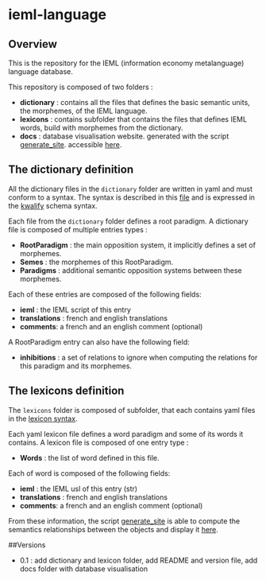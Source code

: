 # ieml-language

## Overview

This is the repository for the IEML (information economy metalanguage) language database. 

This repository is composed of two folders :
 - __dictionary__ : contains all the files that defines the basic semantic units, the morphemes, of the IEML language. 
 - __lexicons__ : contains subfolder that contains the files that defines IEML words, build with morphemes from the dictionary.
 - __docs__ : database visualisation website. generated with the script [generate_site](https://github.com/IEMLdev/ieml-dictionary/blob/master/server/generate_site.py). accessible [here](https://iemldev.github.io/ieml-language/).

## The dictionary definition

All the dictionary files in the `dictionary` folder are written in yaml and must conform to a syntax.
The syntax is described in this [file](https://github.com/IEMLdev/ieml-dictionary/blob/master/definition/dictionary_paradigm_schema.yaml) and is expressed in the 
[kwalify](http://www.kuwata-lab.com/kwalify/) schema syntax.

Each file from the `dictionary` folder defines a root paradigm.
A dictionary file is composed of multiple entries types :
 - __RootParadigm__ : the main opposition system, it implicitly defines a set of morphemes.
 - __Semes__ : the morphemes of this RootParadigm.
 - __Paradigms__ : additional semantic opposition systems between these morphemes.

Each of these entries are composed of the following fields:
 - __ieml__ : the IEML script of this entry
 - __translations__ : french and english translations
 - __comments__: a french and an english comment (optional)

A RootParadigm entry can also have the following field:
 - __inhibitions__ : a set of relations to ignore when computing the relations for this paradigm and its morphemes.

## The lexicons definition
The `lexicons` folder is composed of subfolder, that each contains yaml files in the [lexicon syntax](https://github.com/IEMLdev/ieml-dictionary/blob/master/definition/lexicons_schema.yaml).

Each yaml lexicon file defines a word paradigm and some of its words it contains.
A lexicon file is composed of one entry type :
 - __Words__ : the list of word defined in this file.

Each of word is composed of the following fields:
 - __ieml__ : the IEML usl of this entry (str)
 - __translations__ : french and english translations
 - __comments__: a french and an english comment (optional)


From these information, the script [generate_site](https://github.com/IEMLdev/ieml-dictionary/blob/master/server/generate_site.py) is able to compute the semantics relationships between the objects and display it [here](https://iemldev.github.io/ieml-language/).

##Versions
 - 0.1 : add dictionary and lexicon folder, add README and version file, add docs folder with database visualisation
